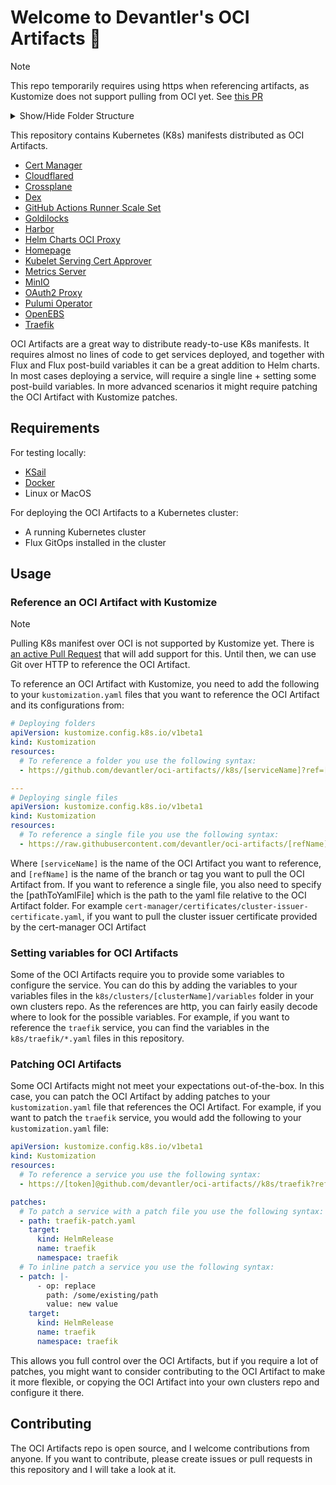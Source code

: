 # Welcome to Devantler's OCI Artifacts 🚀

> [!NOTE]
> This repo temporarily requires using https when referencing artifacts, as Kustomize does not support pulling from OCI yet. See [this PR](https://github.com/kubernetes-sigs/kustomize/pull/5147)

<details>
  <summary>Show/Hide Folder Structure</summary>

<!-- readme-tree start -->

```
.
├── .github
│   └── workflows
├── .vscode
└── k8s
    ├── cert-manager
    │   ├── certificates
    │   ├── cluster-issuers
    │   └── secrets
    ├── cloudflared
    ├── clusters
    │   └── oci-artifacts
    │       ├── crds
    │       ├── flux-system
    │       ├── infrastructure
    │       │   └── configmaps
    │       └── variables
    ├── crossplane
    ├── dex
    ├── gha-runner-scale-set
    ├── goldilocks
    ├── harbor
    ├── helm-charts-oci-proxy
    ├── homepage
    ├── kubelet-serving-cert-approver
    ├── metrics-server
    ├── oauth2-proxy
    ├── openebs
    ├── pulumi-operator
    └── traefik

29 directories
```

<!-- readme-tree end -->

</details>

This repository contains Kubernetes (K8s) manifests distributed as OCI Artifacts.

- [Cert Manager](k8s/cert-manager/README.md)
- [Cloudflared](k8s/cloudflared/README.md)
- [Crossplane](k8s/crossplane/README.md)
- [Dex](k8s/dex/README.md)
- [GitHub Actions Runner Scale Set](k8s/gha-runner-scale-set/README.md)
- [Goldilocks](k8s/goldilocks/README.md)
- [Harbor](k8s/harbor/README.md)
- [Helm Charts OCI Proxy](k8s/helm-charts-oci-proxy/README.md)
- [Homepage](k8s/homepage/README.md)
- [Kubelet Serving Cert Approver](k8s/kubelet-serving-cert-approver/README.md)
- [Metrics Server](k8s/metrics-server/README.md)
- [MinIO](k8s/minio/README.md)
- [OAuth2 Proxy](k8s/oauth2-proxy/README.md)
- [Pulumi Operator](k8s/pulumi-operator/README.md)
- [OpenEBS](k8s/openebs/README.md)
- [Traefik](k8s/traefik/README.md)

OCI Artifacts are a great way to distribute ready-to-use K8s manifests. It requires almost no lines of code to get services deployed, and together with Flux and Flux post-build variables it can be a great addition to Helm charts. In most cases deploying a service, will require a single line + setting some post-build variables. In more advanced scenarios it might require patching the OCI Artifact with Kustomize patches.

## Requirements

For testing locally:

- [KSail](https://github.com/devantler/ksail)
- [Docker](https://www.docker.com/)
- Linux or MacOS

For deploying the OCI Artifacts to a Kubernetes cluster:

- A running Kubernetes cluster
- Flux GitOps installed in the cluster

## Usage

### Reference an OCI Artifact with Kustomize

> [!NOTE]
> Pulling K8s manifest over OCI is not supported by Kustomize yet. There is [an active Pull Request](https://github.com/kubernetes-sigs/kustomize/pull/5147) that will add support for this. Until then, we can use Git over HTTP to reference the OCI Artifact.

To reference an OCI Artifact with Kustomize, you need to add the following to your `kustomization.yaml` files that you want to reference the OCI Artifact and its configurations from:

```yaml
# Deploying folders
apiVersion: kustomize.config.k8s.io/v1beta1
kind: Kustomization
resources:
  # To reference a folder you use the following syntax:
  - https://github.com/devantler/oci-artifacts//k8s/[serviceName]?ref=[refName]

---
# Deploying single files
apiVersion: kustomize.config.k8s.io/v1beta1
kind: Kustomization
resources:
  # To reference a single file you use the following syntax:
  - https://raw.githubusercontent.com/devantler/oci-artifacts/[refName]/k8s/[serviceName]/[pathToYamlFile]
```

Where `[serviceName]` is the name of the OCI Artifact you want to reference, and `[refName]` is the name of the branch or tag you want to pull the OCI Artifact from. If you want to reference a single file, you also need to specify the [pathToYamlFile] which is the path to the yaml file relative to the OCI Artifact folder. For example `cert-manager/certificates/cluster-issuer-certificate.yaml`, if you want to pull the cluster issuer certificate provided by the cert-manager OCI Artifact

### Setting variables for OCI Artifacts

Some of the OCI Artifacts require you to provide some variables to configure the service. You can do this by adding the variables to your variables files in the `k8s/clusters/[clusterName]/variables` folder in your own clusters repo. As the references are http, you can fairly easily decode where to look for the possible variables. For example, if you want to reference the `traefik` service, you can find the variables in the `k8s/traefik/*.yaml` files in this repository.

### Patching OCI Artifacts

Some OCI Artifacts might not meet your expectations out-of-the-box. In this case, you can patch the OCI Artifact by adding patches to your `kustomization.yaml` file that references the OCI Artifact. For example, if you want to patch the `traefik` service, you would add the following to your `kustomization.yaml` file:

```yaml
apiVersion: kustomize.config.k8s.io/v1beta1
kind: Kustomization
resources:
  # To reference a service you use the following syntax:
  - https://[token]@github.com/devantler/oci-artifacts//k8s/traefik?ref=v0.0.3

patches:
  # To patch a service with a patch file you use the following syntax:
  - path: traefik-patch.yaml
    target:
      kind: HelmRelease
      name: traefik
      namespace: traefik
  # To inline patch a service you use the following syntax:
  - patch: |-
      - op: replace
        path: /some/existing/path
        value: new value
    target:
      kind: HelmRelease
      name: traefik
      namespace: traefik
```

This allows you full control over the OCI Artifacts, but if you require a lot of patches, you might want to consider contributing to the OCI Artifact to make it more flexible, or copying the OCI Artifact into your own clusters repo and configure it there.

## Contributing

The OCI Artifacts repo is open source, and I welcome contributions from anyone. If you want to contribute, please create issues or pull requests in this repository and I will take a look at it.

